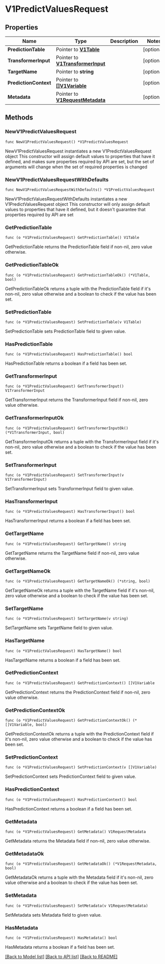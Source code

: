 # V1PredictValuesRequest

## Properties

Name | Type | Description | Notes
------------ | ------------- | ------------- | -------------
**PredictionTable** | Pointer to [**V1Table**](V1Table.md) |  | [optional] 
**TransformerInput** | Pointer to [**V1TransformerInput**](V1TransformerInput.md) |  | [optional] 
**TargetName** | Pointer to **string** |  | [optional] 
**PredictionContext** | Pointer to [**[]V1Variable**](V1Variable.md) |  | [optional] 
**Metadata** | Pointer to [**V1RequestMetadata**](V1RequestMetadata.md) |  | [optional] 

## Methods

### NewV1PredictValuesRequest

`func NewV1PredictValuesRequest() *V1PredictValuesRequest`

NewV1PredictValuesRequest instantiates a new V1PredictValuesRequest object
This constructor will assign default values to properties that have it defined,
and makes sure properties required by API are set, but the set of arguments
will change when the set of required properties is changed

### NewV1PredictValuesRequestWithDefaults

`func NewV1PredictValuesRequestWithDefaults() *V1PredictValuesRequest`

NewV1PredictValuesRequestWithDefaults instantiates a new V1PredictValuesRequest object
This constructor will only assign default values to properties that have it defined,
but it doesn't guarantee that properties required by API are set

### GetPredictionTable

`func (o *V1PredictValuesRequest) GetPredictionTable() V1Table`

GetPredictionTable returns the PredictionTable field if non-nil, zero value otherwise.

### GetPredictionTableOk

`func (o *V1PredictValuesRequest) GetPredictionTableOk() (*V1Table, bool)`

GetPredictionTableOk returns a tuple with the PredictionTable field if it's non-nil, zero value otherwise
and a boolean to check if the value has been set.

### SetPredictionTable

`func (o *V1PredictValuesRequest) SetPredictionTable(v V1Table)`

SetPredictionTable sets PredictionTable field to given value.

### HasPredictionTable

`func (o *V1PredictValuesRequest) HasPredictionTable() bool`

HasPredictionTable returns a boolean if a field has been set.

### GetTransformerInput

`func (o *V1PredictValuesRequest) GetTransformerInput() V1TransformerInput`

GetTransformerInput returns the TransformerInput field if non-nil, zero value otherwise.

### GetTransformerInputOk

`func (o *V1PredictValuesRequest) GetTransformerInputOk() (*V1TransformerInput, bool)`

GetTransformerInputOk returns a tuple with the TransformerInput field if it's non-nil, zero value otherwise
and a boolean to check if the value has been set.

### SetTransformerInput

`func (o *V1PredictValuesRequest) SetTransformerInput(v V1TransformerInput)`

SetTransformerInput sets TransformerInput field to given value.

### HasTransformerInput

`func (o *V1PredictValuesRequest) HasTransformerInput() bool`

HasTransformerInput returns a boolean if a field has been set.

### GetTargetName

`func (o *V1PredictValuesRequest) GetTargetName() string`

GetTargetName returns the TargetName field if non-nil, zero value otherwise.

### GetTargetNameOk

`func (o *V1PredictValuesRequest) GetTargetNameOk() (*string, bool)`

GetTargetNameOk returns a tuple with the TargetName field if it's non-nil, zero value otherwise
and a boolean to check if the value has been set.

### SetTargetName

`func (o *V1PredictValuesRequest) SetTargetName(v string)`

SetTargetName sets TargetName field to given value.

### HasTargetName

`func (o *V1PredictValuesRequest) HasTargetName() bool`

HasTargetName returns a boolean if a field has been set.

### GetPredictionContext

`func (o *V1PredictValuesRequest) GetPredictionContext() []V1Variable`

GetPredictionContext returns the PredictionContext field if non-nil, zero value otherwise.

### GetPredictionContextOk

`func (o *V1PredictValuesRequest) GetPredictionContextOk() (*[]V1Variable, bool)`

GetPredictionContextOk returns a tuple with the PredictionContext field if it's non-nil, zero value otherwise
and a boolean to check if the value has been set.

### SetPredictionContext

`func (o *V1PredictValuesRequest) SetPredictionContext(v []V1Variable)`

SetPredictionContext sets PredictionContext field to given value.

### HasPredictionContext

`func (o *V1PredictValuesRequest) HasPredictionContext() bool`

HasPredictionContext returns a boolean if a field has been set.

### GetMetadata

`func (o *V1PredictValuesRequest) GetMetadata() V1RequestMetadata`

GetMetadata returns the Metadata field if non-nil, zero value otherwise.

### GetMetadataOk

`func (o *V1PredictValuesRequest) GetMetadataOk() (*V1RequestMetadata, bool)`

GetMetadataOk returns a tuple with the Metadata field if it's non-nil, zero value otherwise
and a boolean to check if the value has been set.

### SetMetadata

`func (o *V1PredictValuesRequest) SetMetadata(v V1RequestMetadata)`

SetMetadata sets Metadata field to given value.

### HasMetadata

`func (o *V1PredictValuesRequest) HasMetadata() bool`

HasMetadata returns a boolean if a field has been set.


[[Back to Model list]](../README.md#documentation-for-models) [[Back to API list]](../README.md#documentation-for-api-endpoints) [[Back to README]](../README.md)


